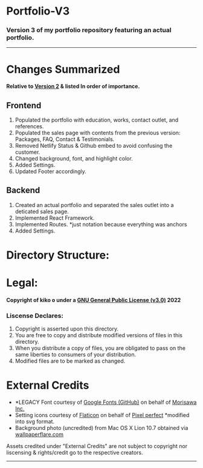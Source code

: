 <h1>Portfolio-V3</h1>
<h3>Version 3 of my portfolio repository featuring an actual portfolio.</h3>
<!--<img src=""></img>-->
<hr/>
<h1>Changes Summarized</h1>
<h4>Relative to <a href="https://github.com/kikoooooooo/portfolio-V2">Version 2</a> & listed In order of importance.</h4>
<h2>Frontend</h2>
<ol>
  <li>Populated the portfolio with education, works, contact outlet, and references.</li>
  <li>Populated the sales page with contents from the previous version: Packages, FAQ, Contact & Testimonials.</li>
  <li>Removed Netlify Status & Github embed to avoid confusing the customer.</li>
  <li>Changed background, font, and highlight color.</li>
  <li>Added Settings.</li>
  <li>Updated Footer accordingly.</li>
</ol>
<h2>Backend</h2>
<ol>
  <li>Created an actual portfolio and separated the sales outlet into a deticated sales page.</li>
  <li>Implemented React Framework.</li>
  <li>Implemented Routes. *just notation because everything was anchors</li>
  <li>Added Settings.</li>
</ol>
<h1>Directory Structure:</h1>
<!--warai-->
<h1>Legal:</h1>
<h4>Copyright of kiko o under a <a href="https://www.gnu.org/licenses/gpl-3.0.en.html">GNU General Public License (v3.0)</a> 2022 </h4>
<h3>Liscense Declares:</h3>
<ol>
<li>Copyright is asserted upon this directory.</li>
<li>You are free to copy and distribute modified versions of files in this directory.</li>
<li>When you distribute a copy of files, you are obligated to pass on the same liberties to consumers of your distribution.</li>
<li>Modified files are to be marked as changed.</li>
</ol>
<h1>External Credits</h1>
<ul>
  <li>*LEGACY Font courtesy of <a href="https://github.com/googlefonts/morisawa-biz-ud-gothic" target="blank">Google Fonts (GitHub)</a> on behalf of <a     href="https://en.morisawa.co.jp/" target="blank">Morisawa Inc.</a></li>
  <li>Setting icons courtesy of <a href="https://www.flaticon.com/" target="blank">Flaticon</a> on behalf of <a href="https://www.flaticon.com/free-icons/settings" title="settings icons" target="blank">Pixel perfect</a> *modified into svg format.</li>
  <li>Background photo (uncredited) from Mac OS X Lion 10.7 obtained via <a href="https://www.wallpaperflare.com/" target="blank">wallpaperflare.com</a></li>
</ul>
Assets credited under "External Credits" are not subject to copyright nor liscensing & rights/credit go to the respective creators.
<hr/>

